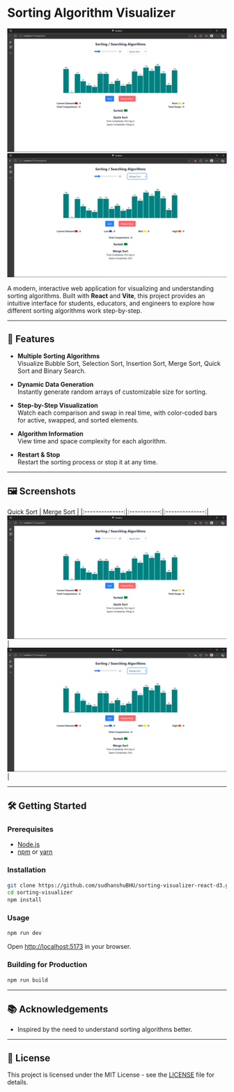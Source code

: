 # Sorting Algorithm Visualizer

![Quick Sort Screenshot](./public/Screenshot%202025-08-20%20221120.png)
![Merge Sort Screenshot](./public/Screenshot%202025-08-20%20221137.png)

A modern, interactive web application for visualizing and understanding sorting algorithms. Built with **React** and **Vite**, this project provides an intuitive interface for students, educators, and engineers to explore how different sorting algorithms work step-by-step.

---

## 🚀 Features

- **Multiple Sorting Algorithms**  
  Visualize Bubble Sort, Selection Sort, Insertion Sort, Merge Sort, Quick Sort and Binary Search.

- **Dynamic Data Generation**  
  Instantly generate random arrays of customizable size for sorting.

- **Step-by-Step Visualization**  
  Watch each comparison and swap in real time, with color-coded bars for active, swapped, and sorted elements.

- **Algorithm Information**  
  View time and space complexity for each algorithm.

- **Restart & Stop**  
  Restart the sorting process or stop it at any time.

---

## 🖼️ Screenshots

 Quick Sort | Merge Sort |
|:--------------:|:-----------:|:--------------:|
![Quick](./public/Screenshot%202025-08-20%20221120.png) | ![Merge](./public/Screenshot%202025-08-20%20221137.png) |

---

## 🛠️ Getting Started

### Prerequisites

- [Node.js](https://nodejs.org/)
- [npm](https://www.npmjs.com/) or [yarn](https://yarnpkg.com/)

### Installation

```bash
git clone https://github.com/sudhanshuBHU/sorting-visualizer-react-d3.git
cd sorting-visualizer
npm install
```

### Usage

```bash
npm run dev
```

Open [http://localhost:5173](http://localhost:5173) in your browser.

### Building for Production

```bash
npm run build
```

---

## 📚 Acknowledgements

- Inspired by the need to understand sorting algorithms better.

---

## 📄 License

This project is licensed under the MIT License - see the [LICENSE](./LICENSE) file for details.
